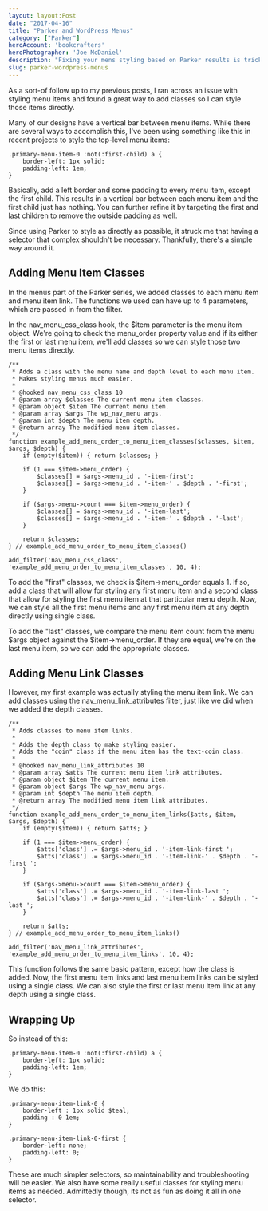 ```yaml
---
layout: layout:Post
date: "2017-04-16"
title: "Parker and WordPress Menus"
category: ["Parker"]
heroAccount: 'bookcrafters'
heroPhotographer: 'Joe McDaniel'
description: "Fixing your mens styling based on Parker results is tricky, but this article shows you how."
slug: parker-wordpress-menus
---
```


As a sort-of follow up to my previous posts, I ran across an issue with styling menu items and found a great way to add classes so I can style those items directly.

Many of our designs have a vertical bar between menu items. While there are several ways to accomplish this, I've been using something like this in recent projects to style the top-level menu items:

```astro
.primary-menu-item-0 :not(:first-child) a {
    border-left: 1px solid; 
    padding-left: 1em;
}
```

Basically, add a left border and some padding to every menu item, except the first child. This results in a vertical bar between each menu item and the first child just has nothing. You can further refine it by targeting the first and last children to remove the outside padding as well.

Since using Parker to style as directly as possible, it struck me that having a selector that complex shouldn't be necessary. Thankfully, there's a simple way around it.

## Adding Menu Item Classes

In the menus part of the Parker series, we added classes to each menu item and menu item link. The functions we used can have up to 4 parameters, which are passed in from the filter.

In the nav_menu_css_class hook, the $item parameter is the menu item object. We're going to check the menu_order property value and if its either the first or last menu item, we'll add classes so we can style those two menu items directly.

```astro
/**
 * Adds a class with the menu name and depth level to each menu item.
 * Makes styling menus much easier.
 *
 * @hooked nav_menu_css_class 10  
 * @param array $classes The current menu item classes.
 * @param object $item The current menu item.
 * @param array $args The wp_nav_menu args.
 * @param int $depth The menu item depth.
 * @return array The modified menu item classes.
 */
function example_add_menu_order_to_menu_item_classes($classes, $item, $args, $depth) {
    if (empty($item)) { return $classes; }

    if (1 === $item->menu_order) {
        $classes[] = $args->menu_id . '-item-first';  
        $classes[] = $args->menu_id . '-item-' . $depth . '-first';  
    }

    if ($args->menu->count === $item->menu_order) {
        $classes[] = $args->menu_id . '-item-last';
        $classes[] = $args->menu_id . '-item-' . $depth . '-last';
    }

    return $classes;
} // example_add_menu_order_to_menu_item_classes()

add_filter('nav_menu_css_class', 'example_add_menu_order_to_menu_item_classes', 10, 4);
```

To add the "first" classes, we check is $item->menu_order equals 1. If so, add a class that will allow for styling any first menu item and a second class that allow for styling the first menu item at that particular menu depth. Now, we can style all the first menu items and any first menu item at any depth directly using single class.

To add the "last" classes, we compare the menu item count from the menu $args object against the $item->menu_order. If they are equal, we're on the last menu item, so we can add the appropriate classes.

## Adding Menu Link Classes

However, my first example was actually styling the menu item link. We can add classes using the nav_menu_link_attributes filter, just like we did when we added the depth classes.

```astro
/**
 * Adds classes to menu item links.
 *
 * Adds the depth class to make styling easier.
 * Adds the "coin" class if the menu item has the text-coin class.
 *
 * @hooked nav_menu_link_attributes 10
 * @param array $atts The current menu item link attributes.
 * @param object $item The current menu item.
 * @param object $args The wp_nav_menu args.
 * @param int $depth The menu item depth.
 * @return array The modified menu item link attributes.
 */
function example_add_menu_order_to_menu_item_links($atts, $item, $args, $depth) {
    if (empty($item)) { return $atts; }

    if (1 === $item->menu_order) { 
        $atts['class'] .= $args->menu_id . '-item-link-first ';
        $atts['class'] .= $args->menu_id . '-item-link-' . $depth . '-first ';
    }
	
    if ($args->menu->count === $item->menu_order) {
        $atts['class'] .= $args->menu_id . '-item-link-last ';
        $atts['class'] .= $args->menu_id . '-item-link-' . $depth . '-last ';	
    } 
	
    return $atts;
} // example_add_menu_order_to_menu_item_links()

add_filter('nav_menu_link_attributes', 'example_add_menu_order_to_menu_item_links', 10, 4);
```

This function follows the same basic pattern, except how the class is added. Now, the first menu item links and last menu item links can be styled using a single class. We can also style the first or last menu item link at any depth using a single class.

## Wrapping Up

So instead of this:

```astro
.primary-menu-item-0 :not(:first-child) a { 
    border-left: 1px solid; 
    padding-left: 1em;
}
```

We do this:

```astro
.primary-menu-item-link-0 {
    border-left : 1px solid $teal;
    padding : 0 1em; 
} 

.primary-menu-item-link-0-first { 
    border-left: none; 
    padding-left: 0; 
}
```

These are much simpler selectors, so maintainability and troubleshooting will be easier. We also have some really useful classes for styling menu items as needed. Admittedly though, its not as fun as doing it all in one selector.
